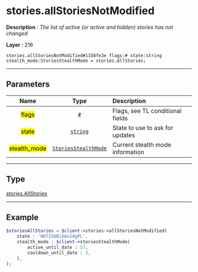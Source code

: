 # stories.allStoriesNotModified

**Description** : *The list of active \(or active and hidden\) stories has not changed*

**Layer** : 216

```tl
stories.allStoriesNotModified#1158fe3e flags:# state:string stealth_mode:StoriesStealthMode = stories.AllStories;
```

---

## Parameters

| Name | Type | Description |
| :---: | :---: | :--- |
| <mark>flags</mark> | [`#`](type/#) | Flags, see TL conditional fields |
| <mark>state</mark> | [`string`](type/string) | State to use to ask for updates |
| <mark>stealth_mode</mark> | [`StoriesStealthMode`](type/StoriesStealthMode) | Current stealth mode information |

---

## Type

[stories.AllStories](type/stories.AllStories)

---

## Example

```php
$storiesAllStories = $client->stories->allStoriesNotModified(
	state : 'NKTZSbBiXmx1dgPL',
	stealth_mode : $client->storiesStealthMode(
		active_until_date : 57,
		cooldown_until_date : 3,
	),
);
```